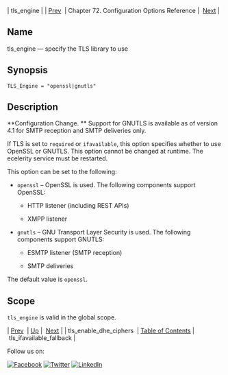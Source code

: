 | tls_engine |
| [Prev](conf.ref.tls_enable_dhe_ciphers.php)  | Chapter 72. Configuration Options Reference |  [Next](config.tls_ifavailable_fallback.php) |

<a name="config.tls_engine"></a>
## Name

tls_engine — specify the TLS library to use

## Synopsis

`TLS_Engine = "openssl|gnutls"`

<a name="idp27031808"></a>
## Description

**Configuration Change. ** Support for GNUTLS is available as of version 4.1 for SMTP reception and SMTP deliveries only.

If TLS is set to `required` or `ifavailable`, this option specifies whether to use OpenSSL or GNUTLS. This option cannot be changed at runtime. The ecelerity service must be restarted.

This option can be set to the following:

*   `openssl` – OpenSSL is used. The following components support OpenSSL:

    *   HTTP listener (including REST APIs)

    *   XMPP listener

*   `gnutls` – GNU Transport Layer Security is used. The following components support GNUTLS:

    *   ESMTP listener (SMTP reception)

    *   SMTP deliveries

The default value is `openssl`.

<a name="idp27046128"></a>
## Scope

`tls_engine` is valid in the global scope.

| [Prev](conf.ref.tls_enable_dhe_ciphers.php)  | [Up](config.options.ref.php) |  [Next](config.tls_ifavailable_fallback.php) |
| tls_enable_dhe_ciphers  | [Table of Contents](index.php) |  tls_ifavailable_fallback |

Follow us on:

[![Facebook](https://support.messagesystems.com/images/icon-facebook.png)](http://www.facebook.com/messagesystems) [![Twitter](https://support.messagesystems.com/images/icon-twitter.png)](http://twitter.com/#!/MessageSystems) [![LinkedIn](https://support.messagesystems.com/images/icon-linkedin.png)](http://www.linkedin.com/company/message-systems)